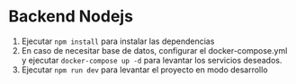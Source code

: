 # Backend Nodejs

1. Ejecutar `npm install` para instalar las dependencias
2. En caso de necesitar base de datos, configurar el docker-compose.yml y ejecutar `docker-compose up -d` para levantar los servicios deseados.
3. Ejecutar `npm run dev` para levantar el proyecto en modo desarrollo
